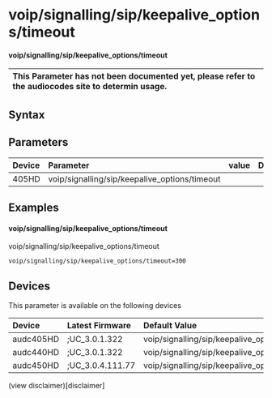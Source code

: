 ﻿---
description: voip/signalling/sip/keepalive_options/timeout
search: false
---

# voip/signalling/sip/keepalive_options/timeout

#### voip/signalling/sip/keepalive_options/timeout


| This Parameter has not been documented yet, please refer to the audiocodes site to determin usage.  | 
| :--- |

## Syntax

## Parameters
|Device|Parameter|value|Description|
|:---|:---|:---|:---|
| 405HD | voip/signalling/sip/keepalive_options/timeout |  |  |

## Examples
#### voip/signalling/sip/keepalive_options/timeout

voip/signalling/sip/keepalive_options/timeout

```
voip/signalling/sip/keepalive_options/timeout=300
```

## Devices
This parameter is available on the following devices

| Device | Latest Firmware | Default Value |
|:---|:---|:---|
| audc405HD | ;UC_3.0.1.322 | voip/signalling/sip/keepalive_options/timeout=300 
| audc440HD | ;UC_3.0.1.322 | voip/signalling/sip/keepalive_options/timeout=300 
| audc450HD | ;UC_3.0.4.111.77 | voip/signalling/sip/keepalive_options/timeout=300 

(view disclaimer)[disclaimer]
